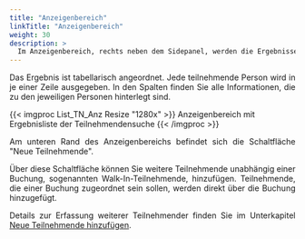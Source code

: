 ```yaml
---
title: "Anzeigenbereich"
linkTitle: "Anzeigenbereich"
weight: 30
description: >
  Im Anzeigenbereich, rechts neben dem Sidepanel, werden die Ergebnisse Ihrer Suche in Listenform ausgegeben.
---
```

<p style="text-align: justify"> Das Ergebnis ist tabellarisch angeordnet. Jede teilnehmende Person wird in je einer Zeile ausgegeben. In den Spalten finden Sie alle Informationen, die zu den jeweiligen Personen hinterlegt sind. </p>

{{< imgproc List_TN_Anz Resize "1280x" >}}
Anzeigenbereich mit Ergebnisliste der Teilnehmendensuche
{{< /imgproc >}}

<p style="text-align: justify">Am unteren Rand des Anzeigenbereichs befindet sich die Schaltfläche "Neue Teilnehmende". </p>

<p style="text-align: justify"> Über diese Schaltfläche können Sie weitere Teilnehmende unabhängig einer Buchung, sogenannten Walk-In-Teilnehmende, hinzufügen. Teilnehmende, die einer Buchung zugeordnet sein sollen, werden direkt über die Buchung hinzugefügt. </p>

<p style="text-align: justify"> Details zur Erfassung weiterer Teilnehmender finden Sie im Unterkapitel <a href="/listen/7_teilnehmer-suchen/3_anzeigenbereich/3_neuertn/">Neue Teilnehmende hinzufügen</a>. </p>